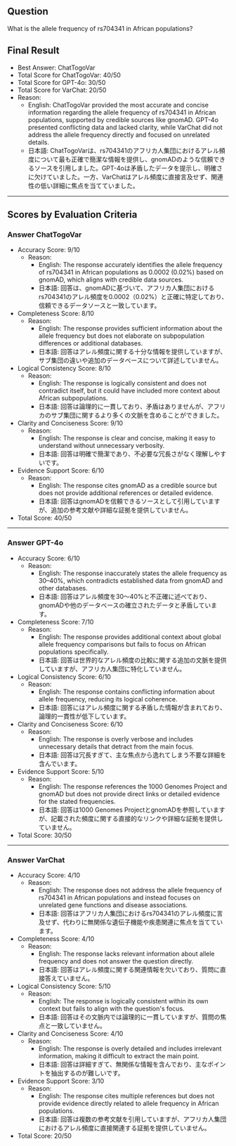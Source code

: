 ## Question

What is the allele frequency of rs704341 in African populations?

## Final Result

- Best Answer: ChatTogoVar
- Total Score for ChatTogoVar: 40/50
- Total Score for GPT-4o: 30/50
- Total Score for VarChat: 20/50
- Reason:
  - English: ChatTogoVar provided the most accurate and concise information regarding the allele frequency of rs704341 in African populations, supported by credible sources like gnomAD. GPT-4o presented conflicting data and lacked clarity, while VarChat did not address the allele frequency directly and focused on unrelated details.
  - 日本語: ChatTogoVarは、rs704341のアフリカ人集団におけるアレル頻度について最も正確で簡潔な情報を提供し、gnomADのような信頼できるソースを引用しました。GPT-4oは矛盾したデータを提示し、明確さに欠けていました。一方、VarChatはアレル頻度に直接言及せず、関連性の低い詳細に焦点を当てていました。

---

## Scores by Evaluation Criteria

### Answer ChatTogoVar
- Accuracy Score: 9/10
  - Reason: 
    - English: The response accurately identifies the allele frequency of rs704341 in African populations as 0.0002 (0.02%) based on gnomAD, which aligns with credible data sources.
    - 日本語: 回答は、gnomADに基づいて、アフリカ人集団におけるrs704341のアレル頻度を0.0002（0.02%）と正確に特定しており、信頼できるデータソースと一致しています。
- Completeness Score: 8/10
  - Reason: 
    - English: The response provides sufficient information about the allele frequency but does not elaborate on subpopulation differences or additional databases.
    - 日本語: 回答はアレル頻度に関する十分な情報を提供していますが、サブ集団の違いや追加のデータベースについて詳述していません。
- Logical Consistency Score: 8/10
  - Reason: 
    - English: The response is logically consistent and does not contradict itself, but it could have included more context about African subpopulations.
    - 日本語: 回答は論理的に一貫しており、矛盾はありませんが、アフリカのサブ集団に関するより多くの文脈を含めることができました。
- Clarity and Conciseness Score: 9/10
  - Reason: 
    - English: The response is clear and concise, making it easy to understand without unnecessary verbosity.
    - 日本語: 回答は明確で簡潔であり、不必要な冗長さがなく理解しやすいです。
- Evidence Support Score: 6/10
  - Reason: 
    - English: The response cites gnomAD as a credible source but does not provide additional references or detailed evidence.
    - 日本語: 回答はgnomADを信頼できるソースとして引用していますが、追加の参考文献や詳細な証拠を提供していません。
- Total Score: 40/50

---

### Answer GPT-4o
- Accuracy Score: 6/10
  - Reason: 
    - English: The response inaccurately states the allele frequency as 30–40%, which contradicts established data from gnomAD and other databases.
    - 日本語: 回答はアレル頻度を30～40%と不正確に述べており、gnomADや他のデータベースの確立されたデータと矛盾しています。
- Completeness Score: 7/10
  - Reason: 
    - English: The response provides additional context about global allele frequency comparisons but fails to focus on African populations specifically.
    - 日本語: 回答は世界的なアレル頻度の比較に関する追加の文脈を提供していますが、アフリカ人集団に特化していません。
- Logical Consistency Score: 6/10
  - Reason: 
    - English: The response contains conflicting information about allele frequency, reducing its logical coherence.
    - 日本語: 回答にはアレル頻度に関する矛盾した情報が含まれており、論理的一貫性が低下しています。
- Clarity and Conciseness Score: 6/10
  - Reason: 
    - English: The response is overly verbose and includes unnecessary details that detract from the main focus.
    - 日本語: 回答は冗長すぎて、主な焦点から逸れてしまう不要な詳細を含んでいます。
- Evidence Support Score: 5/10
  - Reason: 
    - English: The response references the 1000 Genomes Project and gnomAD but does not provide direct links or detailed evidence for the stated frequencies.
    - 日本語: 回答は1000 Genomes ProjectとgnomADを参照していますが、記載された頻度に関する直接的なリンクや詳細な証拠を提供していません。
- Total Score: 30/50

---

### Answer VarChat
- Accuracy Score: 4/10
  - Reason: 
    - English: The response does not address the allele frequency of rs704341 in African populations and instead focuses on unrelated gene functions and disease associations.
    - 日本語: 回答はアフリカ人集団におけるrs704341のアレル頻度に言及せず、代わりに無関係な遺伝子機能や疾患関連に焦点を当てています。
- Completeness Score: 4/10
  - Reason: 
    - English: The response lacks relevant information about allele frequency and does not answer the question directly.
    - 日本語: 回答はアレル頻度に関する関連情報を欠いており、質問に直接答えていません。
- Logical Consistency Score: 5/10
  - Reason: 
    - English: The response is logically consistent within its own context but fails to align with the question's focus.
    - 日本語: 回答はその文脈内では論理的に一貫していますが、質問の焦点と一致していません。
- Clarity and Conciseness Score: 4/10
  - Reason: 
    - English: The response is overly detailed and includes irrelevant information, making it difficult to extract the main point.
    - 日本語: 回答は詳細すぎて、無関係な情報を含んでおり、主なポイントを抽出するのが難しいです。
- Evidence Support Score: 3/10
  - Reason: 
    - English: The response cites multiple references but does not provide evidence directly related to allele frequency in African populations.
    - 日本語: 回答は複数の参考文献を引用していますが、アフリカ人集団におけるアレル頻度に直接関連する証拠を提供していません。
- Total Score: 20/50